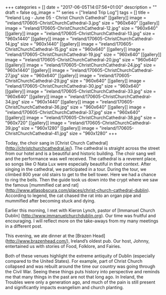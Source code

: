 +++
categories = []
date = "2017-06-05T14:07:56+01:00"
description = ""
draft = false
og_image = ""
series = ["Ireland Trip Log"]
tags = []
title = "Ireland Log - June 05 - Christ Church Cathedral"
[[gallery]]
  image = "ireland/170605-ChristChurchCathedral-3.jpg"
  size = "960x640"
[[gallery]]
  image = "ireland/170605-ChristChurchCathedral-12.jpg"
  size = "960x640"
[[gallery]]
  image = "ireland/170605-ChristChurchCathedral-13.jpg"
  size = "960x1440"
[[gallery]]
  image = "ireland/170605-ChristChurchCathedral-14.jpg"
  size = "960x1440"
[[gallery]]
  image = "ireland/170605-ChristChurchCathedral-15.jpg"
  size = "960x640"
[[gallery]]
  image = "ireland/170605-ChristChurchCathedral-19.jpg"
  size = "960x640"
[[gallery]]
  image = "ireland/170605-ChristChurchCathedral-20.jpg"
  size = "960x640"
[[gallery]]
  image = "ireland/170605-ChristChurchCathedral-24.jpg"
  size = "960x1440"
[[gallery]]
  image = "ireland/170605-ChristChurchCathedral-27.jpg"
  size = "960x640"
[[gallery]]
  image = "ireland/170605-ChristChurchCathedral-29.jpg"
  size = "960x640"
[[gallery]]
  image = "ireland/170605-ChristChurchCathedral-30.jpg"
  size = "960x640"
[[gallery]]
  image = "ireland/170605-ChristChurchCathedral-33.jpg"
  size = "960x640"
[[gallery]]
  image = "ireland/170605-ChristChurchCathedral-34.jpg"
  size = "960x1440"
[[gallery]]
  image = "ireland/170605-ChristChurchCathedral-36.jpg"
  size = "960x640"
[[gallery]]
  image = "ireland/170605-ChristChurchCathedral-37.jpg"
  size = "960x640"
[[gallery]]
  image = "ireland/170605-ChristChurchCathedral-38.jpg"
  size = "960x720"
[[gallery]]
  image = "ireland/170605-ChristChurchCathedral-39.jpg"
  size = "960x1280"
[[gallery]]
  image = "ireland/170605-ChristChurchCathedral-41.jpg"
  size = "960x1280"
+++

Today, the choir sang in [Christ Church Cathedral] (http://christchurchcathedral.ie/). The cathedral is straight across the street from our hotel and is a beautiful and historic building. The choir sang well and the performance was well received. The cathedral is a reverent place, so songs like O Nata Lux were especially beautiful in that context. After singing in the cathedral, we participated in a tour. During the tour, we climbed 800 year old stairs to get to the bell tower. Here we had a chance to ring the bells. Then the guide took us down into the crypt where we saw the famous [mummified cat and rat] (http://www.atlasobscura.com/places/christ-church-cathedral-dublin). According to legend, the cat chased the rat into an organ pipe and mummified after becoming stuck and dying.

Earlier this morning, I met with Kieron Lynch, pastor of [Immanuel Church Dublin] (http://www.immanuelchurchdublin.org). Our time was fruitful and encouraging. I will reflect more on the take-aways from my many meetings in a different post.

This evening, we ate dinner at the [Brazen Head] (http://www.brazenhead.com/), Ireland’s oldest pub. Our host, Johnny, entertained us with stories of Food, Folklore, and Fairies.

Both of these venues highlight the extreme antiquity of Dublin (especially compared to the United States). For example, part of Christ Church collapsed and was rebuilt around the time our country was going through the Civil War. Seeing these things puts history into perspective and reminds me that many things in the past are not that long ago. In Ireland, the Troubles were only a generation ago, and much of the pain is still present and significantly impacts evangelism and church planting.
